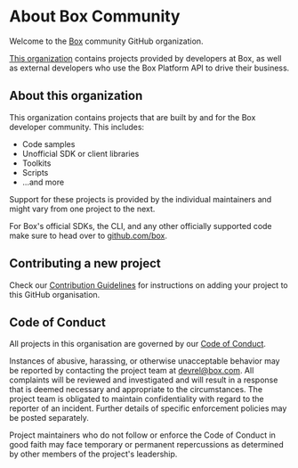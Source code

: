 # About Box Community  

Welcome to the [Box](https://box.com) community GitHub organization. 

[This organization](https://github.com/box-community) contains projects provided by developers at Box, as well as external developers who use the Box Platform API to drive their business. 

## About this organization

This organization contains projects that are built by and for the Box developer community. This includes:

* Code samples
* Unofficial SDK or client libraries
* Toolkits
* Scripts
* ...and more

Support for these projects is provided by the individual maintainers and might vary from one project to the next.

For Box's official SDKs, the CLI, and any other officially supported code make sure to head over to [github.com/box](https://github.com/box).

## Contributing a new project

Check our [Contribution Guidelines](.github/CONTRIBUTING.md) for instructions on adding your project to this GitHub organisation.

## Code of Conduct

All projects in this organisation are governed by our [Code of Conduct](.github/CODE_OF_CONDUCT.md).

Instances of abusive, harassing, or otherwise unacceptable behavior may be
reported by contacting the project team at [devrel@box.com](mailto:devrel@box.com). All
complaints will be reviewed and investigated and will result in a response that
is deemed necessary and appropriate to the circumstances. The project team is
obligated to maintain confidentiality with regard to the reporter of an incident.
Further details of specific enforcement policies may be posted separately.

Project maintainers who do not follow or enforce the Code of Conduct in good
faith may face temporary or permanent repercussions as determined by other
members of the project's leadership.
